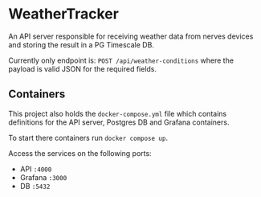 # WeatherTracker

An API server responsible for receiving weather data from nerves devices and storing the result in a PG Timescale DB.

Currently only endpoint is: `POST /api/weather-conditions` where the payload is valid JSON for the required fields.

## Containers
This project also holds the `docker-compose.yml` file which contains definitions for the API server, Postgres DB and Grafana containers.

To start there containers run `docker compose up`.

Access the services on the following ports:
  - API `:4000`
  - Grafana `:3000`
  - DB `:5432`